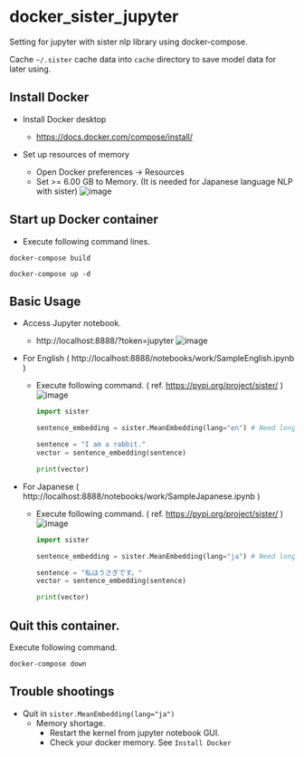 # docker_sister_jupyter
Setting for jupyter with sister nlp library using docker-compose.

Cache `~/.sister` cache data into `cache` directory to save model data for later using.

## Install Docker
* Install Docker desktop
    * https://docs.docker.com/compose/install/

* Set up resources of memory
    * Open Docker preferences -> Resources
    * Set >= 6.00 GB to Memory. (It is needed for Japanese language NLP with sister)
      ![image](https://user-images.githubusercontent.com/17272426/83956253-e17f5280-a896-11ea-92b5-e798b224a56d.png)
      
## Start up Docker container

* Execute following command lines.
  
```shell script
docker-compose build

docker-compose up -d
```

## Basic Usage

* Access Jupyter notebook.
    * http://localhost:8888/?token=jupyter
      ![image](https://user-images.githubusercontent.com/17272426/83956268-1ab7c280-a897-11ea-931e-af422bf3408f.png)


* For English ( http://localhost:8888/notebooks/work/SampleEnglish.ipynb )
    * Execute following command. ( ref. https://pypi.org/project/sister/ )
      ![image](https://user-images.githubusercontent.com/17272426/83956283-52266f00-a897-11ea-8ab8-f7cb9042da44.png)

      ```python
      import sister
      
      sentence_embedding = sister.MeanEmbedding(lang="en") # Need long time to download data at first time.
      
      sentence = "I am a rabbit."
      vector = sentence_embedding(sentence)
      
      print(vector)
      ```

* For Japanese ( http://localhost:8888/notebooks/work/SampleJapanese.ipynb )
    * Execute following command. ( ref. https://pypi.org/project/sister/ )
      ![image](https://user-images.githubusercontent.com/17272426/83956299-708c6a80-a897-11ea-96ff-cb3fd5259e5b.png)

    
      ```python
      import sister
      
      sentence_embedding = sister.MeanEmbedding(lang="ja") # Need long time to download data at first time.
      
      sentence = "私はうさぎです。"
      vector = sentence_embedding(sentence)
      
      print(vector)
      ```

## Quit this container.

Execute following command.

```
docker-compose down
```

## Trouble shootings

* Quit in ``sister.MeanEmbedding(lang="ja")`` 
    * Memory shortage.
        * Restart the kernel from jupyter notebook GUI.
        * Check your docker memory. See `Install Docker`
